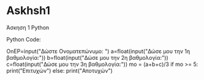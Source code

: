 # Askhsh1
Άσκηση 1 Python

Python Code:

OnEP=input("Δώστε Ονοματεπώνυμο: ") 
a=float(input("Δώσε μου την 1η βαθμολογία:"))
b=float(input("Δώσε μου την 2η βαθμολογία:"))
c=float(input("Δώσε μου την 3η βαθμολογία:"))
mo = (a+b+c)/3 
if mo >= 5:
  print("Επιτυχών")
else:
  print("Αποτυχών")
